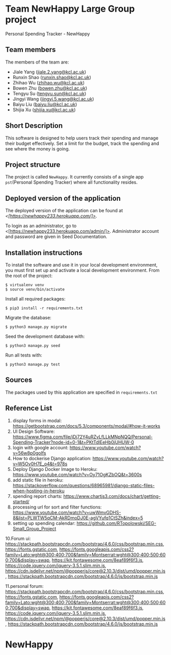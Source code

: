 # Team NewHappy Large Group project

Personal Spending Tracker - NewHappy

## Team members
The members of the team are:
- Jiale Yang (jiale.2.yang@kcl.ac.uk)
- Runxin Shao (runxin.shao@kcl.ac.uk)
- Zhihao Wu (zhihao.wu@kcl.ac.uk)
- Bowen Zhu (bowen.zhu@kcl.ac.uk)
- Tengyu Su (tengyu.sun@kcl.ac.uk)
- Jingyi Wang (jingyi.5.wang@kcl.ac.uk)
- Baiyu Liu (baiyu.liu@kcl.ac.uk)
- Shijia Xu (shijia.xu@kcl.ac.uk)

## Short Description
This software is designed to help users track their spending and manage their budget effectively. Set a limit for the budget, track the spending and see where the money is going.

## Project structure
The project is called `NewHappy`. It currently consists of a single app `pst`(Personal Spending Tracker) where all functionality resides.

## Deployed version of the application
The deployed version of the application can be found at *<[https://newhappy233.herokuapp.com/]>*.

To login as an administrator, go to <[https://newhappy233.herokuapp.com/admin/]>. Administrator account and password are given in Seed Documentation.

## Installation instructions
To install the software and use it in your local development environment, you must first set up and activate a local development environment.  From the root of the project:

```
$ virtualenv venv
$ source venv/bin/activate
```

Install all required packages:

```
$ pip3 install -r requirements.txt
```

Migrate the database:

```
$ python3 manage.py migrate
```

Seed the development database with:

```
$ python3 manage.py seed
```

Run all tests with:
```
$ python3 manage.py test
```

## Sources
The packages used by this application are specified in `requirements.txt`

## Reference List
1. display forms in modal: https://getbootstrap.com/docs/5.3/components/modal/#how-it-works
2. UI Design Software: https://www.figma.com/file/jDj72Y4uRZvLfLLkMNpNQQ/Personal-Spending-Tracker?node-id=0-1&t=PKtTdIEeHb0jUHUW-0
3. login with google account: https://www.youtube.com/watch?v=56w8p0goIfs
4. How to dockerise Django application: https://www.youtube.com/watch?v=W5Ov0H7E_o4&t=978s
5. Deploy Django Docker Image to Heroku: https://www.youtube.com/watch?v=Oy71OgKZbOQ&t=3600s
6. add static file in heroku: https://stackoverflow.com/questions/68965981/django-static-files-when-hosting-in-heroku
7. spending report charts: https://www.chartjs3.com/docs/chart/getting-started/
8. processing url for sort and filter functions: https://www.youtube.com/watch?v=uwWmvGDHS-8&list=PLWTW5qCM-AkRDmoDJ0E-agVYufq1CtSZh&index=5
9. setting up spending calendar: https://github.com/RTopolowski/SEG-Small_Group_Project

10.Forum ui: https://stackpath.bootstrapcdn.com/bootstrap/4.6.0/css/bootstrap.min.css, https://fonts.gstatic.com, https://fonts.googleapis.com/css2?family=Lato:wght@300;400;700&family=Montserrat:wght@300;400;500;600;700&display=swap, https://kit.fontawesome.com/8eaf89f6f3.js, https://code.jquery.com/jquery-3.5.1.slim.min.js, https://cdn.jsdelivr.net/npm/@popperjs/core@2.10.3/dist/umd/popper.min.js, https://stackpath.bootstrapcdn.com/bootstrap/4.6.0/js/bootstrap.min.js

11.personal forum: https://stackpath.bootstrapcdn.com/bootstrap/4.6.0/css/bootstrap.min.css, https://fonts.gstatic.com, https://fonts.googleapis.com/css2?family=Lato:wght@300;400;700&family=Montserrat:wght@300;400;500;600;700&display=swap, https://kit.fontawesome.com/8eaf89f6f3.js, https://code.jquery.com/jquery-3.5.1.slim.min.js, https://cdn.jsdelivr.net/npm/@popperjs/core@2.10.3/dist/umd/popper.min.js, https://stackpath.bootstrapcdn.com/bootstrap/4.6.0/js/bootstrap.min.js

# NewHappy

